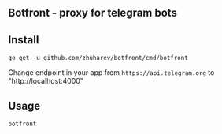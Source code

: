 ## Botfront - proxy for telegram bots

## Install

`go get -u github.com/zhuharev/botfront/cmd/botfront`

Change endpoint in your app from `https://api.telegram.org` to "http://localhost:4000"

## Usage

`botfront`
